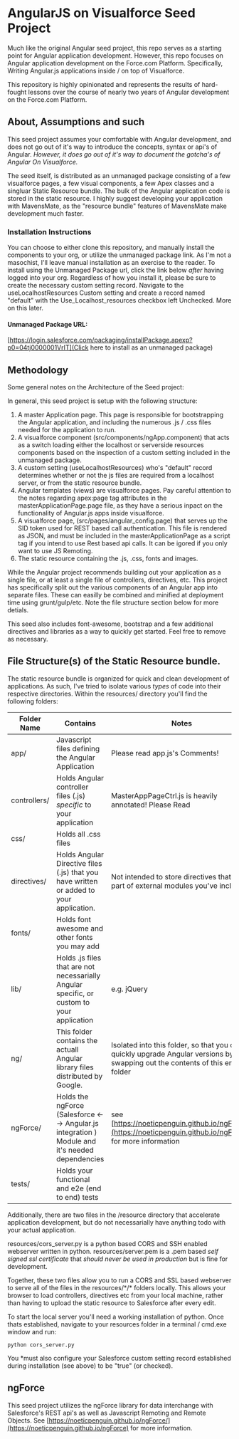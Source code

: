 # AngularJS on Visualforce Seed Project

Much like the original Angular seed project, this repo serves as a starting point for Angular application development. However, this repo focuses on Angular application development on the Force.com Platform. Specifically, Writing Angular.js applications inside / on top of Visualforce.

This repository is highly opinionated and represents the results of hard-fought lessons over the course of nearly two years of Angular development on the Force.com Platform. 

## About, Assumptions and such

This seed project assumes your comfortable with Angular development, and does not go out of it's way to introduce the concepts, syntax or api's of Angular. *However, it does go out of it's way to document the gotcha's of Angular On Visualforce.*

The seed itself, is distributed as an unmanaged package consisting of a few visualforce pages, a few visual components, a few Apex classes and a singluar Static Resource bundle. The bulk of the Angular application code is stored in the static resource. I highly suggest developing your application with MavensMate, as the "resource bundle" features of MavensMate make development much faster.

### Installation Instructions

You can choose to either clone this repository, and manually install the components to your org, or utilize the unmanaged package link. As I'm not a masochist, I'll leave manual installation as an exercise to the reader. To install using the Unmanaged Package url, click the link below *after* having logged into your org. Regardless of how you install it, please be sure to create the necessary custom setting record. Navigate to the useLocalhostResources Custom setting and create a record named "default" with the Use_Localhost_resources checkbox left Unchecked. More on this later.

#### Unmanaged Package URL:
[https://login.salesforce.com/packaging/installPackage.apexp?p0=04tj0000001VrIT](Click here to install as an unmanaged package)

## Methodology

Some general notes on the Architecture of the Seed project:

In general, this seed project is setup with the following structure:

1. A master Application page. This page is responsible for bootstrapping the Angular application, and including the numerous .js / .css files needed for the application to run.
2. A visualforce component (src/components/ngApp.component) that acts as a switch loading either the localhost or serverside resources components based on the inspection of a custom setting included in the unmanaged package. 
3. A custom setting (useLocalhostResources) who's "default" record determines whether or not the js files are required from a localhost server, or from the static resource bundle.
4. Angular templates (views) are visualforce pages. Pay careful attention to the notes regarding apex:page tag attributes in the masterApplicationPage.page file, as they have a serious inpact on the functionality of Angular.js apps inside visualforce.
5. A visualforce page, (src/pages/angular_config.page) that serves up the SID token used for REST based call authentication. This file is rendered as JSON, and must be included in the masterApplicationPage as a script tag if you intend to use Rest based api calls. It can be igored if you only want to use JS Remoting.
6. The static resource containing the .js, .css, fonts and images.

While the Angular project recommends building out your application as a single file, or at least a single file of controllers, directives, etc. This project has specifically split out the various components of an Angular app into separate files. These can easilly be combined and minified at deployment time using grunt/gulp/etc. Note the file structure section below for more detials.

This seed also includes font-awesome, bootstrap and a few additional directives and libraries as a way to quickly get started. Feel free to remove as necessary.

## File Structure(s) of the Static Resource bundle.

The static resource bundle is organized for quick and clean development of applications. As such, I've tried to isolate various *types* of code into their respective directories. Within the resources/ directory you'll find the following folders: 

| Folder Name | Contains | Notes | 
|-------------|----------|-------|
| app/ | Javascript files defining the Angular Application | Please read app.js's Comments!|
| controllers/ | Holds Angular controller files (.js) *specific* to your application | MasterAppPageCtrl.js is heavily annotated! Please Read |
| css/ | Holds all .css files ||
| directives/ | Holds Angular Directive files (.js) that you have written or added to your application. | Not intended to store directives that are part of external modules you've included.| 
| fonts/ | Holds font awesome and other fonts you may add | |
| lib/ | Holds .js files that are not necessarially Angular specific, or custom to your application | e.g. jQuery | 
| ng/ | This folder contains the actuall Angular library files distributed by Google. | Isolated into this folder, so that you can quickly upgrade Angular versions by swapping out the contents of this entire folder|
| ngForce/ | Holds the ngForce (Salesforce <--> Angular.js integration ) Module and it's needed dependencies | see [https://noeticpenguin.github.io/ngForce/](https://noeticpenguin.github.io/ngForce) for more information |
| tests/ | Holds your functional and e2e (end to end) tests | |

Additionally, there are two files in the /resource directory that accelerate application development, but do not necessarially have anything todo with your actual application. 

resources/cors_server.py is a python based CORS and SSH enabled webserver written in python. 
resources/server.pem is a .pem based *self signed ssl certificate* that *should never be used in production* but is fine for development. 

Together, these two files allow you to run a CORS and SSL based webserver to serve all of the files in the resources/\*/\* folders locally. This allows your browser to load controllers, directives etc from your local machine, rather than having to upload the static resource to Salesforce after every edit.

To start the local server you'll need a working installation of python. Once thats established, navigate to your resources folder in a terminal / cmd.exe window and run: 

```
python cors_server.py
```

You *must also configure your Salesforce custom setting record established during installation (see above) to be "true" (or checked). 

## ngForce

This seed project utilizes the ngForce library for data interchange with Salesforce's REST api's as well as Javascript Remoting and Remote Objects. See [https://noeticpenguin.github.io/ngForce/](https://noeticpenguin.github.io/ngForce) for more information.
